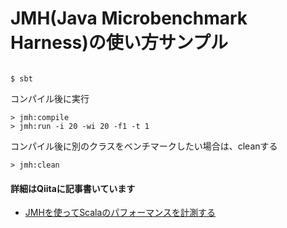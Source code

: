 # JMH(Java Microbenchmark Harness)の使い方サンプル

```shell

$ sbt

```

コンパイル後に実行
```sbtshell
> jmh:compile
> jmh:run -i 20 -wi 20 -f1 -t 1
```

コンパイル後に別のクラスをベンチマークしたい場合は、cleanする
```sbtshell
> jmh:clean
```

#### 詳細はQiitaに記事書いています
- [JMHを使ってScalaのパフォーマンスを計測する](https://qiita.com/taketora/items/0cee66b5d5552285f5de)
